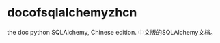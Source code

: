 docofsqlalchemyzhcn
===================

the doc python SQLAlchemy, Chinese edition.
中文版的SQLAlchemy文档。
